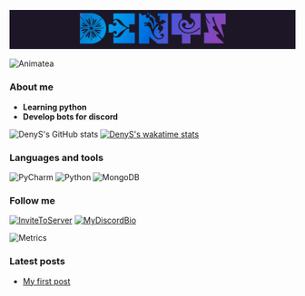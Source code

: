 [![Header](https://github.com/Animatea/Animatea/blob/main/assets/DenyS.gif)]()
<p align=left> <img src=https://komarev.com/ghpvc/?username=Animatea alt=Animatea /> </p>

### **About me**
- **Learning python**
- **Develop bots for discord**

![DenyS's GitHub stats](https://github-readme-stats.vercel.app/api?username=Animatea&bg_color=30,e96443,904e95&title_color=fff&text_color=fff)
[![DenyS's wakatime stats](https://github-readme-stats.vercel.app/api/wakatime?username=denyss&bg_color=30,e96443,904e95&title_color=fff&text_color=fff)](https://github.com/Animatea)

### Languages and tools
![PyCharm](https://img.shields.io/badge/-PyCharm-2f3136?style=for-the-badge&logo=PyCharm&logoColor=white)
![Python](https://img.shields.io/badge/-Python-2f3136?style=for-the-badge&logo=Python)
![MongoDB](https://img.shields.io/badge/-MongoDB-2f3136?style=for-the-badge&logo=MongoDB&logoColor=green)

### Follow me
[![InviteToServer](https://img.shields.io/badge/-invite_to_server-2f3136?style=for-the-badge&logo=Discord)](https://discord.com/invite/KKUFRZCt4f)
[![MyDiscordBio](https://img.shields.io/badge/-discord_bio-2f3136?style=for-the-badge&logo=icon)](https://discord.bio/p/1117)

![Metrics](https://github.com/Animatea/Animatea/blob/main/github-metrics.svg)

### Latest posts
<!-- BLOG-POST-LIST:START -->
- [My first post](https://dev.to/animatea/my-first-post-1jn0)
<!-- BLOG-POST-LIST:END -->
